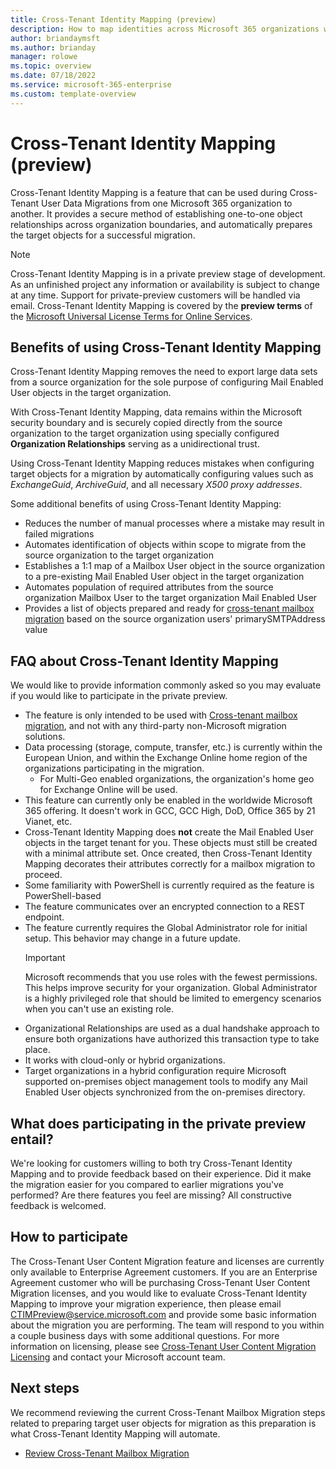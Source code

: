```yaml
---
title: Cross-Tenant Identity Mapping (preview)
description: How to map identities across Microsoft 365 organizations when preparing for cross-tenant migrations. 
author: briandaymsft
ms.author: brianday
manager: rolowe
ms.topic: overview
ms.date: 07/18/2022
ms.service: microsoft-365-enterprise
ms.custom: template-overview
---
```


# Cross-Tenant Identity Mapping (preview)

Cross-Tenant Identity Mapping is a feature that can be used during Cross-Tenant User Data Migrations from one Microsoft 365 organization to another. It provides a secure method of establishing one-to-one object relationships across organization boundaries, and automatically prepares the target objects for a successful migration.

> [!NOTE]
> Cross-Tenant Identity Mapping is in a private preview stage of development. As an unfinished project any information or availability is subject to change at any time. Support for private-preview customers will be handled via email. Cross-Tenant Identity Mapping is covered by the **preview terms** of the [Microsoft Universal License Terms for Online Services](https://www.microsoft.com/licensing/terms/product/ForOnlineServices/all).

## Benefits of using Cross-Tenant Identity Mapping

Cross-Tenant Identity Mapping removes the need to export large data sets from a source organization for the sole purpose of configuring Mail Enabled User objects in the target organization.

With Cross-Tenant Identity Mapping, data remains within the Microsoft security boundary and is securely copied directly from the source organization to the target organization using specially configured **Organization Relationships** serving as a unidirectional trust.

Using Cross-Tenant Identity Mapping reduces mistakes when configuring target objects for a migration by automatically configuring values such as _ExchangeGuid_, _ArchiveGuid_, and all necessary _X500 proxy addresses_.

Some additional benefits of using Cross-Tenant Identity Mapping:

- Reduces the number of manual processes where a mistake may result in failed migrations
- Automates identification of objects within scope to migrate from the source organization to the target organization
- Establishes a 1:1 map of a Mailbox User object in the source organization to a pre-existing Mail Enabled User object in the target organization
- Automates population of required attributes from the source organization Mailbox User to the target organization Mail Enabled User
- Provides a list of objects prepared and ready for [cross-tenant mailbox migration](cross-tenant-mailbox-migration.md) based on the source organization users' primarySMTPAddress value

## FAQ about Cross-Tenant Identity Mapping

We would like to provide information commonly asked so you may evaluate if you would like to participate in the private preview.

- The feature is only intended to be used with [Cross-tenant mailbox migration](cross-tenant-mailbox-migration.md), and not with any third-party non-Microsoft migration solutions.
- Data processing (storage, compute, transfer, etc.) is currently within the European Union, and within the Exchange Online home region of the organizations participating in the migration.
  - For Multi-Geo enabled organizations, the organization's home geo for Exchange Online will be used.
- This feature can currently only be enabled in the worldwide Microsoft 365 offering. It doesn't work in GCC, GCC High, DoD, Office 365 by 21 Vianet, etc.
- Cross-Tenant Identity Mapping does **not** create the Mail Enabled User objects in the target tenant for you. These objects must still be created with a minimal attribute set. Once created, then Cross-Tenant Identity Mapping decorates their attributes correctly for a mailbox migration to proceed.
- Some familiarity with PowerShell is currently required as the feature is PowerShell-based
- The feature communicates over an encrypted connection to a REST endpoint.
- The feature currently requires the Global Administrator role for initial setup. This behavior may change in a future update.
   > [!IMPORTANT]
   > Microsoft recommends that you use roles with the fewest permissions. This helps improve security for your organization. Global Administrator is a highly privileged role that should be limited to emergency scenarios when you can't use an existing role.
- Organizational Relationships are used as a dual handshake approach to ensure both organizations have authorized this transaction type to take place.
- It works with cloud-only or hybrid organizations.
- Target organizations in a hybrid configuration require Microsoft supported on-premises object management tools to modify any Mail Enabled User objects synchronized from the on-premises directory.

## What does participating in the private preview entail?

We're looking for customers willing to both try Cross-Tenant Identity Mapping and to provide feedback based on their experience. Did it make the migration easier for you compared to earlier migrations you've performed? Are there features you feel are missing? All constructive feedback is welcomed.

## How to participate

The Cross-Tenant User Content Migration feature and licenses are currently only available to Enterprise Agreement customers. If you are an Enterprise Agreement customer who will be purchasing Cross-Tenant User Content Migration licenses, and you would like to evaluate Cross-Tenant Identity Mapping to improve your migration experience, then please email [CTIMPreview@service.microsoft.com](mailto:CTIMPreview@service.microsoft.com) and provide some basic information about the migration you are performing. The team will respond to you within a couple business days with some additional questions. For more information on licensing, please see [Cross-Tenant User Content Migration Licensing](cross-tenant-mailbox-migration.md?#licensing) and contact your Microsoft account team.

## Next steps

We recommend reviewing the current Cross-Tenant Mailbox Migration steps related to preparing target user objects for migration as this preparation is what Cross-Tenant Identity Mapping will automate.

- [Review Cross-Tenant Mailbox Migration](cross-tenant-mailbox-migration.md#prepare-target-user-objects-for-migration)

